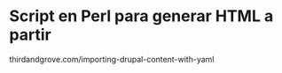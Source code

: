 # Script en Perl para generar HTML a partir 


thirdandgrove.com/importing-drupal-content-with-yaml
